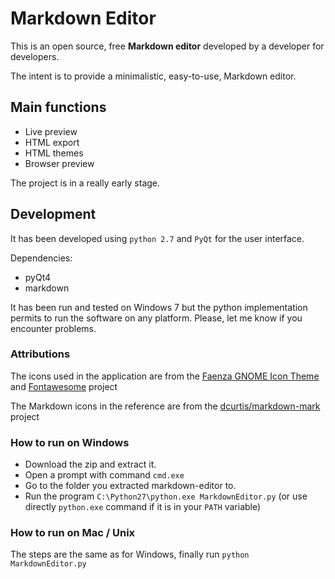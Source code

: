# Markdown Editor

This is an open source, free **Markdown editor** developed by a developer for developers.

The intent is to provide a minimalistic, easy-to-use, Markdown editor.

## Main functions

* Live preview
* HTML export
* HTML themes
* Browser preview

The project is in a really early stage.

## Development

It has been developed using `python 2.7` and `PyQt` for the user interface.

Dependencies:

* pyQt4
* markdown

It has been run and tested on Windows 7 but the python implementation permits to run the software on any platform. Please, let me know if you encounter problems.

### Attributions
The icons used in the application are from the [Faenza GNOME Icon Theme](http://gnome-look.org/content/show.php?content=128143) and [Fontawesome](http://fontawesome.io/) project

The Markdown icons in the reference are from the [dcurtis/markdown-mark](https://github.com/dcurtis/markdown-mark) project


### How to run on Windows

* Download the zip and extract it.
* Open a prompt with command `cmd.exe` 
* Go to the folder you extracted markdown-editor to.
* Run the program `C:\Python27\python.exe MarkdownEditor.py` (or use directly `python.exe` command if it is in your `PATH` variable)

### How to run on Mac / Unix

The steps are the same as for Windows, finally run `python MarkdownEditor.py`

